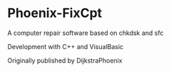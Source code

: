# Phoenix-FixCpt

A computer repair software based on chkdsk and sfc

Development with C++ and VisualBasic

Originally published by DijkstraPhoenix
